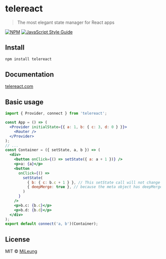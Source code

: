 # telereact

> The most elegant state manager for React apps

[![NPM](https://img.shields.io/npm/v/telereact.svg)](https://www.npmjs.com/package/telereact) [![JavaScript Style Guide](https://img.shields.io/badge/code_style-standard-brightgreen.svg)](https://standardjs.com)

## Install

```bash
npm install telereact
```

## Documentation

[telereact.com](https://telereact.com)

## Basic usage

```jsx
import { Provider, connect } from 'telereact';

const App = () => (
  <Provider initialState={{ a: 1, b: { c: 3, d: 0 } }}>
    <Router />
  </Provider>
);
// ...
const Container = ({ setState, a, b }) => (
  <div>
    <button onClick={() => setState({ a: a + 1 })} />
    <p>a: {a}</p>
    <button
      onClick={() =>
        setState(
          { b: { c: b.c + 1 } }, // This setState call will not change b.d
          { deepMerge: true }, // because the meta object has deepMerge: true
        )
      }
    />
    <p>b.c: {b.c}</p>
    <p>b.d: {b.d}</p>
  </div>
);
export default connect('a, b')(Container);
```

## License

MIT © [MiLeung](https://github.com/MiLeung)
